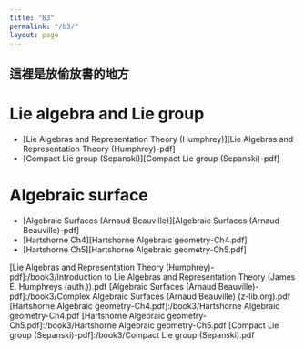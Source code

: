 ```yaml
---
title: "B3"
permalink: "/b3/"
layout: page
---
```


## 這裡是放偷放書的地方

# Lie algebra and Lie group
+  [Lie Algebras and Representation Theory (Humphrey)][Lie Algebras and Representation Theory (Humphrey)-pdf]
+  [Compact Lie group (Sepanski)][Compact Lie group (Sepanski)-pdf]

# Algebraic surface
+  [Algebraic Surfaces (Arnaud Beauville)][Algebraic Surfaces (Arnaud Beauville)-pdf]
+  [Hartshorne Ch4][Hartshorne Algebraic geometry-Ch4.pdf]
+  [Hartshorne Ch5][Hartshorne Algebraic geometry-Ch5.pdf]

[Lie Algebras and Representation Theory (Humphrey)-pdf]:/book3/Introduction to Lie Algebras and Representation Theory (James E. Humphreys (auth.)).pdf
[Algebraic Surfaces (Arnaud Beauville)-pdf]:/book3/Complex Algebraic Surfaces (Arnaud Beauville) (z-lib.org).pdf
[Hartshorne Algebraic geometry-Ch4.pdf]:/book3/Hartshorne Algebraic geometry-Ch4.pdf
[Hartshorne Algebraic geometry-Ch5.pdf]:/book3/Hartshorne Algebraic geometry-Ch5.pdf
[Compact Lie group (Sepanski)-pdf]:/book3/Compact Lie group (Sepanski).pdf
